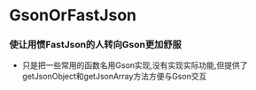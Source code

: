 # GsonOrFastJson

### 使让用惯FastJson的人转向Gson更加舒服

- 只是把一些常用的函数名用Gson实现,没有实现实际功能,但提供了getJsonObject和getJsonArray方法方便与Gson交互